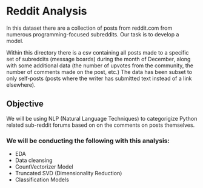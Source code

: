 # Reddit Analysis

In this dataset there are a collection of posts from reddit.com from numerous programming-focused subreddits. Our task is to develop a model.

Within this directory there is a csv containing all posts made to a specific set of subreddits (message boards) during the month of December, along with some additional data (the number of upvotes from the community, the number of comments made on the post, etc.) The data has been subset to only self-posts (posts where the writer has submitted text instead of a link elsewhere).

## Objective

We will be using NLP (Natural Language Techniques) to categorigize Python related sub-reddit forums based on on the comments on posts themselves.

### We will be conducting the following with this analysis:
- EDA
- Data cleansing
- CountVectorizer Model
- Truncated SVD (Dimensionality Reduction)
- Classification Models
